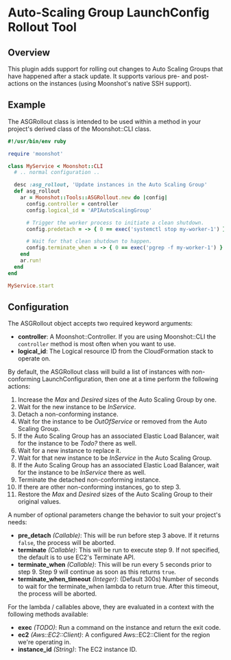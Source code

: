 # Auto-Scaling Group LaunchConfig Rollout Tool

## Overview

This plugin adds support for rolling out changes to Auto Scaling
Groups that have happened after a stack update. It supports various
pre- and post-actions on the instances (using Moonshot's native SSH
support).

## Example

The ASGRollout class is intended to be used within a method in your
project's derived class of the Moonshot::CLI class.

```ruby
#!/usr/bin/env ruby

require 'moonshot'

class MyService < Moonshot::CLI
  # .. normal configuration ..

  desc :asg_rollout, 'Update instances in the Auto Scaling Group'
  def asg_rollout
    ar = Moonshot::Tools::ASGRollout.new do |config|
      config.controller = controller
      config.logical_id = 'APIAutoScalingGroup'

      # Trigger the worker process to initiate a clean shutdown.
      config.predetach = -> { 0 == exec('systemctl stop my-worker-1') }

      # Wait for that clean shutdown to happen.
      config.terminate_when = -> { 0 == exec('pgrep -f my-worker-1') }
    end
    ar.run!
  end
end

MyService.start
```

## Configuration

The ASGRollout object accepts two required keyword arguments:
  - **controller**: A Moonshot::Controller. If you are using
    Moonshot::CLI the `controller` method is most often when you want
    to use.
  - **logical_id**: The Logical resource ID from the CloudFormation
    stack to operate on.

By default, the ASGRollout class will build a list of instances with
non-conforming LaunchConfiguration, then one at a time perform the
following actions:
  1. Increase the *Max* and *Desired* sizes of the Auto Scaling Group by one.
  2. Wait for the new instance to be *InService*.
  3. Detach a non-conforming instance.
  4. Wait for the instance to be *OutOfService* or removed from the
     Auto Scaling Group.
  5. If the Auto Scaling Group has an associated Elastic Load
     Balancer, wait for the instance to be *Todo?* there as well.
  6. Wait for a new instance to replace it.
  7. Wait for that new instance to be *InService* in the Auto Scaling Group.
  8. If the Auto Scaling Group has an associated Elastic Load
     Balancer, wait for the instance to be *InService* there as well.
  9. Terminate the detached non-conforming instance.
  10. If there are other non-conforming instances, go to
     step 3.
  11. Restore the *Max* and *Desired* sizes of the Auto Scaling Group
      to their original values.

A number of optional parameters change the behavior to suit your
project's needs:
  - **pre_detach** *(Callable)*: This will be run before step 3
    above. If it returns `false`, the process will be aborted.
  - **terminate** *(Callable)*: This will be run to execute step 9. If
    not specified, the default is to use EC2's Terminate API.
  - **terminate_when** *(Callable)*: This will be run every 5 seconds
    prior to step 9. Step 9 will continue as soon as this returns
    `true`.
  - **terminate_when_timeout** *(Integer)*: (Default 300s) Number of seconds to
    wait for the terminate_when lambda to return true. After this
    timeout, the process will be aborted.

For the lambda / callables above, they are evaluated in a context with
the following methods available:
  - **exec** *(TODO)*: Run a command on the instance and return the
    exit code.
  - **ec2** *(Aws::EC2::Client)*: A configured Aws::EC2::Client for the region we're
    operating in.
  - **instance_id** *(String)*: The EC2 instance ID.
